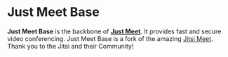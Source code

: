 <h1>Just Meet Base</h1>

<p>
<b>Just Meet Base</b> is the backbone of <a href="https://github.com/varld/just-meet"><b>Just Meet</b></a>. It provides fast and secure video conferencing. Just Meet Base is a fork of the amazing <a href="https://github.com/jitsi/jitsi-meet">Jitsi Meet</a>. Thank you to the Jitsi and their Community!
</p>
